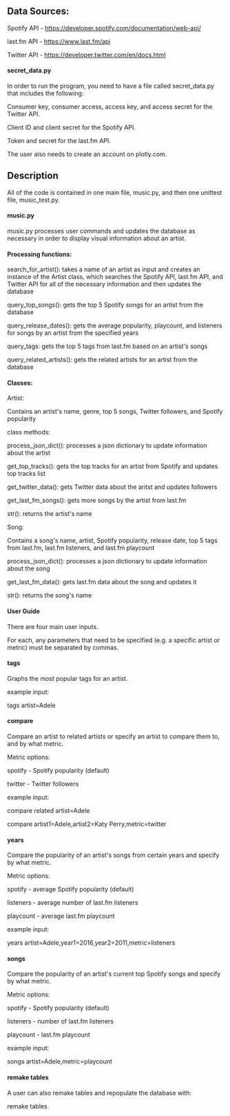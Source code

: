 ## Data Sources:

Spotify API - https://developer.spotify.com/documentation/web-api/

last.fm API - https://www.last.fm/api

Twitter API - https://developer.twitter.com/en/docs.html

#### secret_data.py

In order to run the program, you need to have a file called secret_data.py that includes the following:

Consumer key, consumer access, access key, and access secret for the Twitter API.

Client ID and client secret for the Spotify API.

Token and secret for the last.fm API.

The user also needs to create an account on plotly.com.

## Description
All of the code is contained in one main file, music.py, and then one unittest file, music_test.py.

#### music.py
music.py processes user commands and updates the database as necessary in order to display visual information about an artist.

#### Processing functions:
search_for_artist(): takes a name of an artist as input and creates an instance of the Artist class, which searches the Spotify API, last.fm API, and Twitter API for all of the necessary information and then updates the database

query_top_songs(): gets the top 5 Spotify songs for an artist from the database

query_release_dates(): gets the average popularity, playcount, and listeners for songs by an artist from the specified years

query_tags: gets the top 5 tags from last.fm based on an artist's songs

query_related_artists(): gets the related artists for an artist from the database

#### Classes:
Artist:

Contains an artist's name, genre, top 5 songs, Twitter followers, and Spotify popularity

class methods:

process_json_dict(): processes a json dictionary to update information about the artist

get_top_tracks(): gets the top tracks for an artist from Spotify and updates top tracks list

get_twitter_data(): gets Twitter data about the aritst and updates followers

get_last_fm_songs(): gets more songs by the artist from last.fm

str(): returns the artist's name

Song:

Contains a song's name, artist, Spotify popularity, release date, top 5 tags from last.fm, last.fm listeners, and last.fm playcount

process_json_dict(): processes a json dictionary to update information about the song

get_last_fm_data(): gets last.fm data about the song and updates it

str(): returns the song's name

#### User Guide
There are four main user inputs.

For each, any parameters that need to be specified (e.g. a specific artist or metric) must be separated by commas.

#### tags

Graphs the most popular tags for an artist.

example input:

tags artist=Adele




#### compare

Compare an artist to related artists or specify an artist to compare them to, and by what metric.

Metric options:

spotify - Spotify popularity (default)

twitter - Twitter followers

example input:

compare related artist=Adele

compare artist1=Adele,artist2=Katy Perry,metric=twitter




#### years

Compare the popularity of an artist's songs from certain years and specify by what metric.

Metric options:

spotify - average Spotify popularity (default)

listeners - average number of last.fm listeners

playcount - average last.fm playcount

example input:

years artist=Adele,year1=2016,year2=2011,metric=listeners




#### songs

Compare the popularity of an artist's current top Spotify songs and specify by what metric.

Metric options:

spotify - Spotify popularity (default)

listeners - number of last.fm listeners

playcount - last.fm playcount

example input:

songs artist=Adele,metric=playcount

#### remake tables
A user can also remake tables and repopulate the database with:

remake tables

